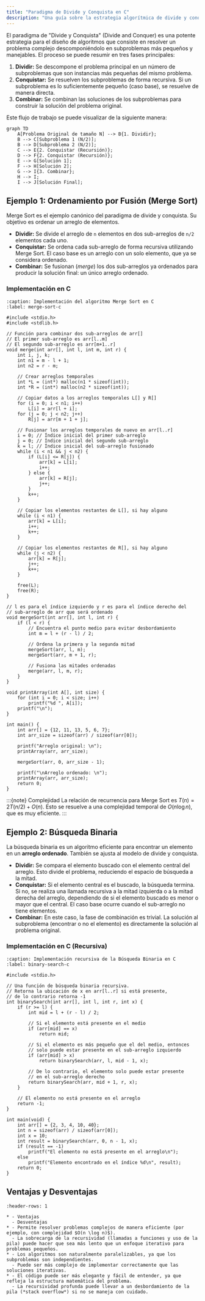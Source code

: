 ```yaml
---
title: "Paradigma de Divide y Conquista en C"
description: "Una guía sobre la estrategia algorítmica de divide y conquista, con implementaciones en C de Merge Sort y Búsqueda Binaria."
---
```


El paradigma de "Divide y Conquista" (Divide and Conquer) es una potente estrategia para el diseño de algoritmos que consiste en resolver un problema complejo descomponiéndolo en subproblemas más pequeños y manejables. El proceso se puede resumir en tres fases principales:

1.  **Dividir:** Se descompone el problema principal en un número de subproblemas que son instancias más pequeñas del mismo problema.
2.  **Conquistar:** Se resuelven los subproblemas de forma recursiva. Si un subproblema es lo suficientemente pequeño (caso base), se resuelve de manera directa.
3.  **Combinar:** Se combinan las soluciones de los subproblemas para construir la solución del problema original.

Este flujo de trabajo se puede visualizar de la siguiente manera:

```{mermaid}
graph TD
    A[Problema Original de tamaño N] --> B{1. Dividir};
    B --> C[Subproblema 1 (N/2)];
    B --> D[Subproblema 2 (N/2)];
    C --> E{2. Conquistar (Recursión)};
    D --> F{2. Conquistar (Recursión)};
    E --> G[Solución 1];
    F --> H[Solución 2];
    G --> I{3. Combinar};
    H --> I;
    I --> J[Solución Final];
```

## Ejemplo 1: Ordenamiento por Fusión (Merge Sort)

Merge Sort es el ejemplo canónico del paradigma de divide y conquista. Su objetivo es ordenar un arreglo de elementos.

* **Dividir:** Se divide el arreglo de `n` elementos en dos sub-arreglos de `n/2` elementos cada uno.
* **Conquistar:** Se ordena cada sub-arreglo de forma recursiva utilizando Merge Sort. El caso base es un arreglo con un solo elemento, que ya se considera ordenado.
* **Combinar:** Se fusionan (*merge*) los dos sub-arreglos ya ordenados para producir la solución final: un único arreglo ordenado.

### Implementación en C

```{code} c
:caption: Implementación del algoritmo Merge Sort en C
:label: merge-sort-c

#include <stdio.h>
#include <stdlib.h>

// Función para combinar dos sub-arreglos de arr[]
// El primer sub-arreglo es arr[l..m]
// El segundo sub-arreglo es arr[m+1..r]
void merge(int arr[], int l, int m, int r) {
    int i, j, k;
    int n1 = m - l + 1;
    int n2 = r - m;

    // Crear arreglos temporales
    int *L = (int*) malloc(n1 * sizeof(int));
    int *R = (int*) malloc(n2 * sizeof(int));

    // Copiar datos a los arreglos temporales L[] y R[]
    for (i = 0; i < n1; i++)
        L[i] = arr[l + i];
    for (j = 0; j < n2; j++)
        R[j] = arr[m + 1 + j];

    // Fusionar los arreglos temporales de nuevo en arr[l..r]
    i = 0; // Índice inicial del primer sub-arreglo
    j = 0; // Índice inicial del segundo sub-arreglo
    k = l; // Índice inicial del sub-arreglo fusionado
    while (i < n1 && j < n2) {
        if (L[i] <= R[j]) {
            arr[k] = L[i];
            i++;
        } else {
            arr[k] = R[j];
            j++;
        }
        k++;
    }

    // Copiar los elementos restantes de L[], si hay alguno
    while (i < n1) {
        arr[k] = L[i];
        i++;
        k++;
    }

    // Copiar los elementos restantes de R[], si hay alguno
    while (j < n2) {
        arr[k] = R[j];
        j++;
        k++;
    }
    
    free(L);
    free(R);
}

// l es para el índice izquierdo y r es para el índice derecho del
// sub-arreglo de arr que será ordenado
void mergeSort(int arr[], int l, int r) {
    if (l < r) {
        // Encuentra el punto medio para evitar desbordamiento
        int m = l + (r - l) / 2;

        // Ordena la primera y la segunda mitad
        mergeSort(arr, l, m);
        mergeSort(arr, m + 1, r);

        // Fusiona las mitades ordenadas
        merge(arr, l, m, r);
    }
}

void printArray(int A[], int size) {
    for (int i = 0; i < size; i++)
        printf("%d ", A[i]);
    printf("\n");
}

int main() {
    int arr[] = {12, 11, 13, 5, 6, 7};
    int arr_size = sizeof(arr) / sizeof(arr[0]);

    printf("Arreglo original: \n");
    printArray(arr, arr_size);

    mergeSort(arr, 0, arr_size - 1);

    printf("\nArreglo ordenado: \n");
    printArray(arr, arr_size);
    return 0;
}
```

:::{note} Complejidad
La relación de recurrencia para Merge Sort es $T(n) = 2T(n/2) + O(n)$. Esto se resuelve a una complejidad temporal de $O(n \log n)$, que es muy eficiente.
:::

## Ejemplo 2: Búsqueda Binaria

La búsqueda binaria es un algoritmo eficiente para encontrar un elemento en un **arreglo ordenado**. También se ajusta al modelo de divide y conquista.

* **Dividir:** Se compara el elemento buscado con el elemento central del arreglo. Esto divide el problema, reduciendo el espacio de búsqueda a la mitad.
* **Conquistar:** Si el elemento central es el buscado, la búsqueda termina. Si no, se realiza una llamada recursiva a la mitad izquierda o a la mitad derecha del arreglo, dependiendo de si el elemento buscado es menor o mayor que el central. El caso base ocurre cuando el sub-arreglo no tiene elementos.
* **Combinar:** En este caso, la fase de combinación es trivial. La solución al subproblema (encontrar o no el elemento) es directamente la solución al problema original.

### Implementación en C (Recursiva)

```{code} c
:caption: Implementación recursiva de la Búsqueda Binaria en C
:label: binary-search-c

#include <stdio.h>

// Una función de búsqueda binaria recursiva.
// Retorna la ubicación de x en arr[l..r] si está presente,
// de lo contrario retorna -1
int binarySearch(int arr[], int l, int r, int x) {
    if (r >= l) {
        int mid = l + (r - l) / 2;

        // Si el elemento está presente en el medio
        if (arr[mid] == x)
            return mid;

        // Si el elemento es más pequeño que el del medio, entonces
        // solo puede estar presente en el sub-arreglo izquierdo
        if (arr[mid] > x)
            return binarySearch(arr, l, mid - 1, x);

        // De lo contrario, el elemento solo puede estar presente
        // en el sub-arreglo derecho
        return binarySearch(arr, mid + 1, r, x);
    }

    // El elemento no está presente en el arreglo
    return -1;
}

int main(void) {
    int arr[] = {2, 3, 4, 10, 40};
    int n = sizeof(arr) / sizeof(arr[0]);
    int x = 10;
    int result = binarySearch(arr, 0, n - 1, x);
    if (result == -1)
        printf("El elemento no está presente en el arreglo\n");
    else
        printf("Elemento encontrado en el índice %d\n", result);
    return 0;
}
```

## Ventajas y Desventajas

```{list-table} Balance del Paradigma Divide y Conquista
:header-rows: 1

* - Ventajas
  - Desventajas
* - Permite resolver problemas complejos de manera eficiente (por ejemplo, con complejidad $O(n \log n)$).
  - La sobrecarga de la recursividad (llamadas a funciones y uso de la pila) puede hacer que sea más lento que un enfoque iterativo para problemas pequeños.
* - Los algoritmos son naturalmente paralelizables, ya que los subproblemas son independientes.
  - Puede ser más complejo de implementar correctamente que las soluciones iterativas.
* - El código puede ser más elegante y fácil de entender, ya que refleja la estructura matemática del problema.
  - La recursividad profunda puede llevar a un desbordamiento de la pila (*stack overflow*) si no se maneja con cuidado.
```